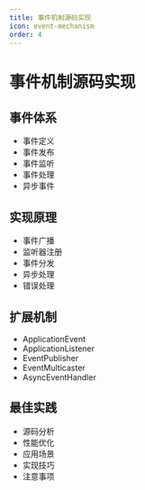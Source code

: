 ```yaml
---
title: 事件机制源码实现
icon: event-mechanism
order: 4
---
```


# 事件机制源码实现

## 事件体系
- 事件定义
- 事件发布
- 事件监听
- 事件处理
- 异步事件

## 实现原理
- 事件广播
- 监听器注册
- 事件分发
- 异步处理
- 错误处理

## 扩展机制
- ApplicationEvent
- ApplicationListener
- EventPublisher
- EventMulticaster
- AsyncEventHandler

## 最佳实践
- 源码分析
- 性能优化
- 应用场景
- 实现技巧
- 注意事项
